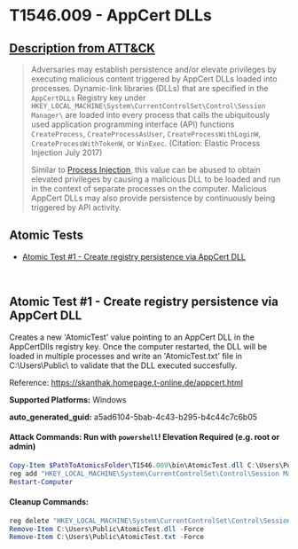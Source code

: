 # T1546.009 - AppCert DLLs
## [Description from ATT&CK](https://attack.mitre.org/techniques/T1546/009)
<blockquote>Adversaries may establish persistence and/or elevate privileges by executing malicious content triggered by AppCert DLLs loaded into processes. Dynamic-link libraries (DLLs) that are specified in the <code>AppCertDLLs</code> Registry key under <code>HKEY_LOCAL_MACHINE\System\CurrentControlSet\Control\Session Manager\</code> are loaded into every process that calls the ubiquitously used application programming interface (API) functions <code>CreateProcess</code>, <code>CreateProcessAsUser</code>, <code>CreateProcessWithLoginW</code>, <code>CreateProcessWithTokenW</code>, or <code>WinExec</code>. (Citation: Elastic Process Injection July 2017)

Similar to [Process Injection](https://attack.mitre.org/techniques/T1055), this value can be abused to obtain elevated privileges by causing a malicious DLL to be loaded and run in the context of separate processes on the computer. Malicious AppCert DLLs may also provide persistence by continuously being triggered by API activity. </blockquote>

## Atomic Tests

- [Atomic Test #1 - Create registry persistence via AppCert DLL](#atomic-test-1---create-registry-persistence-via-appcert-dll)


<br/>

## Atomic Test #1 - Create registry persistence via AppCert DLL
Creates a new 'AtomicTest' value pointing to an AppCert DLL in the AppCertDlls registry key. 
Once the computer restarted, the DLL will be loaded in multiple processes and write an 
'AtomicTest.txt' file in C:\Users\Public\ to validate that the DLL executed succesfully.

Reference: https://skanthak.homepage.t-online.de/appcert.html

**Supported Platforms:** Windows


**auto_generated_guid:** a5ad6104-5bab-4c43-b295-b4c44c7c6b05






#### Attack Commands: Run with `powershell`!  Elevation Required (e.g. root or admin) 


```powershell
Copy-Item $PathToAtomicsFolder\T1546.009\bin\AtomicTest.dll C:\Users\Public\AtomicTest.dll -Force
reg add "HKEY_LOCAL_MACHINE\System\CurrentControlSet\Control\Session Manager\AppCertDlls" /v "AtomicTest" /t REG_EXPAND_SZ /d "C:\Users\Public\AtomicTest.dll" /f
Restart-Computer
```

#### Cleanup Commands:
```powershell
reg delete "HKEY_LOCAL_MACHINE\System\CurrentControlSet\Control\Session Manager\AppCertDlls" /v "AtomicTest" /f
Remove-Item C:\Users\Public\AtomicTest.dll -Force
Remove-Item C:\Users\Public\AtomicTest.txt -Force
```





<br/>
